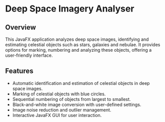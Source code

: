 # Deep Space Imagery Analyser

## Overview

This JavaFX application analyzes deep space images, identifying and estimating celestial objects such as stars, galaxies and nebulae. It provides options for marking, numbering and analyzing these objects, offering a user-friendly interface.

## Features

- Automatic identification and estimation of celestial objects in deep space images.
- Marking of celestial objects with blue circles.
- Sequential numbering of objects from largest to smallest.
- Black-and-white image conversion with user-defined settings.
- Image noise reduction and outlier management.
- Interactive JavaFX GUI for user interaction.


